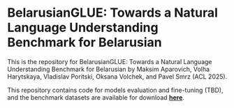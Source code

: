 # BelarusianGLUE: Towards a Natural Language Understanding Benchmark for Belarusian

This is the repository for BelarusianGLUE: Towards a Natural Language Understanding Benchmark for Belarusian by Maksim Aparovich, Volha Harytskaya, Vladislav Poritski, Oksana Volchek, and Pavel Smrz (ACL 2025).

This repository contains code for models evaluation and fine-tuning (TBD), and the benchmark datasets are available for download [**here**](https://hf.co/datasets/maaxap/BelarusianGLUE).

